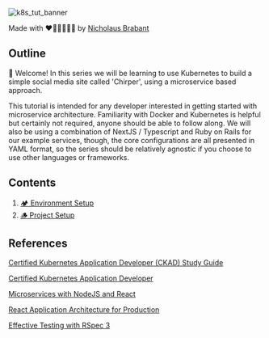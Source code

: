 ![k8s_tut_banner](https://user-images.githubusercontent.com/101282765/227645847-73d935d4-ec93-4d63-aef5-b383a191d659.jpg)

<!-- <p align="center"> -->

Made with :heart::orange_heart::yellow_heart::green_heart::blue_heart::purple_heart: by [Nicholaus Brabant](https://www.linkedin.com/in/nick-brabant/)

<!-- </p> -->

## <a name="goals">Outline</a>

:wave: Welcome! In this series we will be learning to use Kubernetes to build a simple social media site called 'Chirper', using a microservice based approach.

This tutorial is intended for any developer interested in getting started with microservice architecture. Familiarity with Docker and Kubernetes is helpful but certainly not required, anyone should be able to follow along. We will also be using a combination of NextJS / Typescript and Ruby on Rails for our example services, though, the core configurations are all presented in YAML format, so the series should be relatively agnostic if you choose to use other languages or frameworks.

## <a name="contents">Contents</a>

1. [:camping: Environment Setup](readme/01-environment-setup.md)
2. [:wood: Project Setup](readme/02-project-setup.md)

## <a name="references">References</a>

[Certified Kubernetes Application Developer (CKAD) Study Guide](https://www.oreilly.com/library/view/certified-kubernetes-application/9781492083726/)

[Certified Kubernetes Application Developer](https://kodekloud.com/courses/certified-kubernetes-application-developer-ckad/)

[Microservices with NodeJS and React](https://www.udemy.com/course/microservices-with-node-js-and-react/)

[React Application Architecture for Production](https://www.packtpub.com/product/react-application-architecture-for-production/9781801070539)

[Effective Testing with RSpec 3](https://pragprog.com/titles/rspec3/effective-testing-with-rspec-3/)
